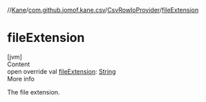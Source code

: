 //[Kane](../../index.md)/[com.github.jomof.kane.csv](../index.md)/[CsvRowIoProvider](index.md)/[fileExtension](file-extension.md)



# fileExtension  
[jvm]  
Content  
open override val [fileExtension](file-extension.md): [String](https://kotlinlang.org/api/latest/jvm/stdlib/kotlin/-string/index.html)  
More info  


The file extension.

  



